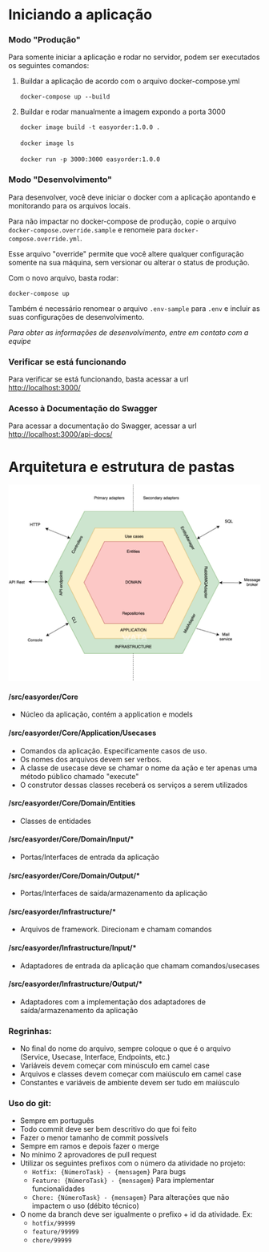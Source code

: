 # Iniciando a aplicação

### Modo "Produção"

Para somente iniciar a aplicação e rodar no servidor, podem ser executados os seguintes comandos:


1. Buildar a aplicação de acordo com o arquivo docker-compose.yml
    ```
    docker-compose up --build
    ```

2. Buildar e rodar manualmente a imagem expondo a porta 3000

    ```
    docker image build -t easyorder:1.0.0 .

    docker image ls

    docker run -p 3000:3000 easyorder:1.0.0

    ```

### Modo "Desenvolvimento"

Para desenvolver, você deve iniciar o docker com a aplicação apontando e monitorando para os arquivos locais.

Para não impactar no docker-compose de produção, copie o arquivo `docker-compose.override.sample` e renomeie para `docker-compose.override.yml`.

Esse arquivo "override" permite que você altere qualquer configuração somente na sua máquina, sem versionar ou alterar o status de produção.

Com o novo arquivo, basta rodar:

```
docker-compose up
```

Também é necessário renomear o arquivo `.env-sample` para `.env` e incluir as suas configurações de desenvolvimento.

*Para obter as informações de desenvolvimento, entre em contato com a equipe*


### Verificar se está funcionando

Para verificar se está funcionando, basta acessar a url [http://localhost:3000/](http://localhost:3000/)

### Acesso à Documentação do Swagger

Para acessar a documentação do Swagger, acessar a url [http://localhost:3000/api-docs/](http://localhost:3000/api-docs/)

# Arquitetura e estrutura de pastas

![](docs/exemplo-hexagonal-01.png)

#### /src/easyorder/Core
- Núcleo da aplicação, contém a application e models

#### /src/easyorder/Core/Application/Usecases
- Comandos da aplicação. Especificamente casos de uso.
- Os nomes dos arquivos devem ser verbos.
- A classe de usecase deve se chamar o nome da ação e ter apenas uma método público chamado "execute"
- O construtor dessas classes receberá os serviços a serem utilizados

#### /src/easyorder/Core/Domain/Entities
- Classes de entidades

#### /src/easyorder/Core/Domain/Input/*
- Portas/Interfaces de entrada da aplicação

#### /src/easyorder/Core/Domain/Output/*
- Portas/Interfaces de saída/armazenamento da aplicação

#### /src/easyorder/Infrastructure/*
- Arquivos de framework. Direcionam e chamam comandos

#### /src/easyorder/Infrastructure/Input/*
- Adaptadores de entrada da aplicação que chamam comandos/usecases

#### /src/easyorder/Infrastructure/Output/*
- Adaptadores com a implementação dos adaptadores de saída/armazenamento da aplicação

### Regrinhas:
- No final do nome do arquivo, sempre coloque o que é o arquivo (Service, Usecase, Interface, Endpoints, etc.)
- Variáveis devem começar com minúsculo em camel case
- Arquivos e classes devem começar com maiúsculo em camel case
- Constantes e variáveis de ambiente devem ser tudo em maiúsculo

### Uso do git:
- Sempre em português
- Todo commit deve ser bem descritivo do que foi feito
- Fazer o menor tamanho de commit possívels
- Sempre em ramos e depois fazer o merge
- No mínimo 2 aprovadores de pull request
- Utilizar os seguintes prefixos com o número da atividade no projeto:
    - `Hotfix: {NúmeroTask} - {mensagem}` Para bugs
    - `Feature: {NúmeroTask} - {mensagem}` Para implementar funcionalidades
    - `Chore: {NúmeroTask} - {mensagem}` Para alterações que não impactem o uso (débito técnico)
- O nome da branch deve ser igualmente o prefixo + id da atividade. Ex:
    - `hotfix/99999`
    - `feature/99999`
    - `chore/99999`